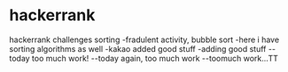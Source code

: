 # hackerrank
hackerrank challenges
sorting
-fradulent activity, bubble sort
-here i have sorting algorithms as well
-kakao added good stuff
-adding good stuff
--today too much work!
--today again, too much work
--toomuch work...TT
